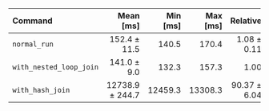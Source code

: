 | Command | Mean [ms] | Min [ms] | Max [ms] | Relative |
|:---|---:|---:|---:|---:|
| `normal_run` | 152.4 ± 11.5 | 140.5 | 170.4 | 1.08 ± 0.11 |
| `with_nested_loop_join` | 141.0 ± 9.0 | 132.3 | 157.3 | 1.00 |
| `with_hash_join` | 12738.9 ± 244.7 | 12459.3 | 13308.3 | 90.37 ± 6.04 |
